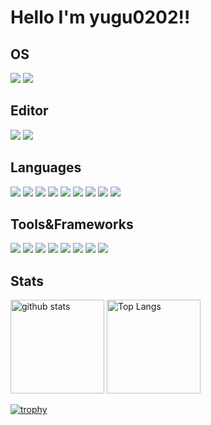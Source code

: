 # Hello I'm yugu0202!!

## OS

<p>
  <img src="https://img.shields.io/badge/-Windows-0078D6.svg?logo=windows&style=flat"/>
  <img src="https://img.shields.io/badge/-Ubuntu-6F52B5.svg?logo=ubuntu&style=flat" />
</p>

## Editor

<p>
  <img src="https://img.shields.io/badge/-Vim-019733.svg?logo=vim&style=flat" />
  <img src="https://img.shields.io/badge/-Neovim-darkblue.svg?logo=neovim&style=flat" />
</p>

## Languages

<p>
  <img src="https://img.shields.io/badge/-Python-F9DC3E.svg?logo=python&style=flat" />
  <img src="https://img.shields.io/badge/-C Sharp-239120.svg?logo=C Sharp&style=flat" />
  <img src="https://img.shields.io/badge/-C Lang-yellow.svg?logo=C&style=flat" />
  <img src="https://img.shields.io/badge/-Ruby-CC342D.svg?logo=Ruby&style=flat" />
  <img src="https://img.shields.io/badge/-Java-007396.svg?logo=oracle&style=flat" />
  <img src="https://img.shields.io/badge/-HTML-orange.svg?logo=html5&style=flat" />
  <img src="https://img.shields.io/badge/-JavaScript-yellow.svg?logo=javascript&style=flat" />
  <img src="https://img.shields.io/badge/-Lua-2C2D72.svg?logo=lua&style=flat" />
  <img src="https://img.shields.io/badge/-Elixir-purple.svg?logo=elixir&style=flat" />
</p>

## Tools&Frameworks

<p>
  <img src="https://img.shields.io/badge/-PostgreSQL-F9DC3E.svg?logo=postgresql&style=flat" />
  <img src="https://img.shields.io/badge/-Hugo-pink.svg?logo=hugo&style=flat" />
  <img src="https://img.shields.io/badge/-Firebase-yellow.svg?logo=firebase&style=flat" />
  <img src="https://img.shields.io/badge/-Phoenix-orange.svg?logo=phoenixframework&style=flat" />
  <img src="https://img.shields.io/badge/-node.js-brightgreen.svg?logo=node.js&style=flat" />
  <img src="https://img.shields.io/badge/-Apache-D22128.svg?logo=apache&style=flat" />
  <img src="https://img.shields.io/badge/-Nginx-bfcfcf.svg?logo=nginx&style=flat" />
  <img src="https://img.shields.io/badge/-Docker-EEE.svg?logo=docker&style=flat" />
</p>

## Stats

<p align="left">
  <img alt="github stats" height="150px" src="https://github-readme-stats-ten-gilt.vercel.app/api?username=yugu0202&theme=dark&show_icons=true?count_private=true" />
  <img alt="Top Langs" height="150px" src="https://github-readme-stats-ten-gilt.vercel.app/api/top-langs/?username=yugu0202&layout=compact&show_icon=true&theme=dark" />
</p>
  
[![trophy](https://github-profile-trophy.vercel.app/?username=yugu0202&theme=darkhub&column=7
)](https://github.com/ryo-ma/github-profile-trophy)
